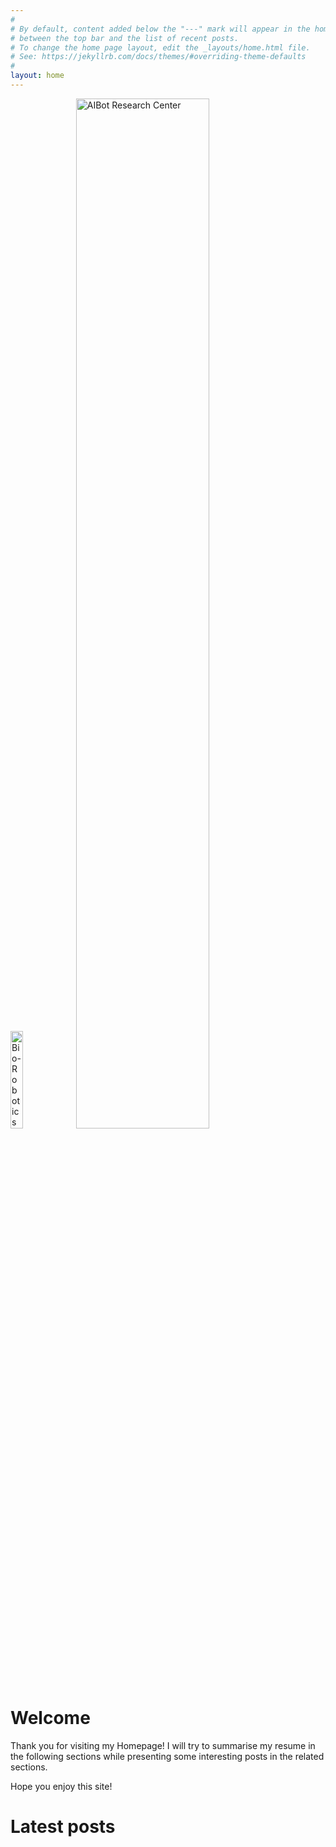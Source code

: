 ```yaml
---
#
# By default, content added below the "---" mark will appear in the home page
# between the top bar and the list of recent posts.
# To change the home page layout, edit the _layouts/home.html file.
# See: https://jekyllrb.com/docs/themes/#overriding-theme-defaults
#
layout: home
---
```


<div> 
    <img src="{{ '/images/logounam_es.png' | absolute_url }}" alt="Bio-Robotics UNAM" style="width:20%;" >
    <img src="{{ '/images/aibot-logo.png' | absolute_url }}" alt="AIBot Research Center" style="width:65%;" >
</div>

# Welcome 

Thank you for visiting my Homepage! I will try to summarise my resume in the following sections while presenting some interesting posts in the related sections.

Hope you enjoy this site!

# Latest posts

